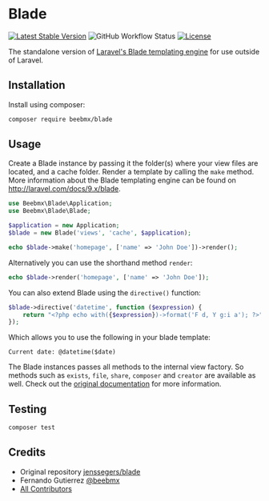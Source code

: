 # Blade

[![Latest Stable Version](https://poser.pugx.org/beebmx/blade/v)](//packagist.org/packages/beebmx/blade)
![GitHub Workflow Status](https://img.shields.io/github/workflow/status/beebmx/blade/run-tests?label=tests)
[![License](https://poser.pugx.org/beebmx/blade/license)](//packagist.org/packages/beebmx/blade)

The standalone version of [Laravel's Blade templating engine](https://laravel.com/docs/9.x/blade) for use outside of Laravel.

## Installation

Install using composer:

```bash
composer require beebmx/blade
```

## Usage

Create a Blade instance by passing it the folder(s) where your view files are located, and a cache folder. Render a template by calling the `make` method. More information about the Blade templating engine can be found on http://laravel.com/docs/9.x/blade.

```php
use Beebmx\Blade\Application;
use Beebmx\Blade\Blade;

$application = new Application;
$blade = new Blade('views', 'cache', $application);

echo $blade->make('homepage', ['name' => 'John Doe'])->render();
```

Alternatively you can use the shorthand method `render`:

```php
echo $blade->render('homepage', ['name' => 'John Doe']);
```

You can also extend Blade using the `directive()` function:

```php
$blade->directive('datetime', function ($expression) {
    return "<?php echo with({$expression})->format('F d, Y g:i a'); ?>";
});
```

Which allows you to use the following in your blade template:

```
Current date: @datetime($date)
```

The Blade instances passes all methods to the internal view factory. So methods such as `exists`, `file`, `share`, `composer` and `creator` are available as well. Check out the [original documentation](https://laravel.com/docs/9.x/views) for more information.

## Testing

```bash
composer test
```

## Credits

- Original repository [jenssegers/blade](https://github.com/jenssegers/blade)
- Fernando Gutierrez [@beebmx](https://github.com/beebmx)
- [All Contributors](../../contributors)